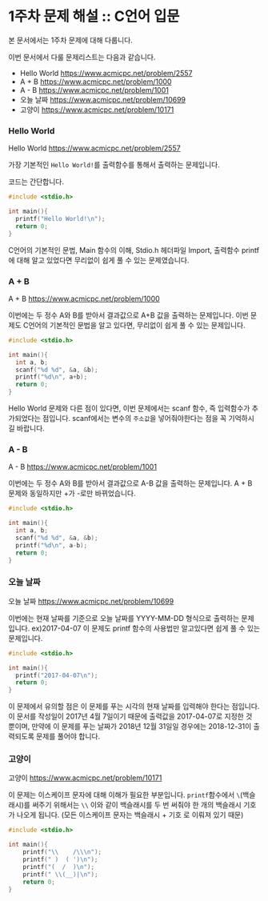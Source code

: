 # 1주차 문제 해설 :: C언어 입문
본 문서에서는 1주차 문제에 대해 다룹니다.

이번 문서에서 다룰 문제리스트는 다음과 같습니다.

* Hello World <https://www.acmicpc.net/problem/2557>
* A + B <https://www.acmicpc.net/problem/1000>
* A - B <https://www.acmicpc.net/problem/1001>
* 오늘 날짜 <https://www.acmicpc.net/problem/10699>
* 고양이 <https://www.acmicpc.net/problem/10171>

### Hello World
Hello World <https://www.acmicpc.net/problem/2557>

가장 기본적인 `Hello World!`를 출력함수를 통해서 출력하는 문제입니다.

코드는 간단합니다.

```c
#include <stdio.h>

int main(){
  printf("Hello World!\n");
  return 0;
}
```

C언어의 기본적인 문법, Main 함수의 이해, Stdio.h 헤더파일 Import, 출력함수 printf에 대해 알고 있었다면 무리없이 쉽게 풀 수 있는 문제였습니다.

### A + B
A + B <https://www.acmicpc.net/problem/1000>

이번에는 두 정수 A와 B를 받아서 결과값으로 A+B 값을 출력하는 문제입니다. 이번 문제도 C언어의 기본적인 문법을 알고 있다면, 무리없이 쉽게 풀 수 있는 문제입니다.

```c
#include <stdio.h>

int main(){
  int a, b;
  scanf("%d %d", &a, &b);
  printf("%d\n", a+b);
  return 0;
}
```

Hello World 문제와 다른 점이 있다면, 이번 문제에서는 scanf 함수, 즉 입력함수가 추가되었다는 점입니다. scanf에서는 변수의 `주소값`을 넣어줘야한다는 점을 꼭 기억하시길 바랍니다.


### A - B
A - B <https://www.acmicpc.net/problem/1001>

이번에는 두 정수 A와 B를 받아서 결과값으로 A-B 값을 출력하는 문제입니다. A + B 문제와 동일하지만 +가 -로만 바뀌었습니다.

```c
#include <stdio.h>

int main(){
  int a, b;
  scanf("%d %d", &a, &b);
  printf("%d\n", a-b);
  return 0;
}
```

### 오늘 날짜
오늘 날짜 <https://www.acmicpc.net/problem/10699>

이번에는 현재 날짜를 기준으로 오늘 날짜를 YYYY-MM-DD 형식으로 출력하는 문제입니다. ex)2017-04-07 이 문제도 printf 함수의 사용법만 알고있다면 쉽게 풀 수 있는 문제입니다.

```c
#include <stdio.h>

int main(){
  printf("2017-04-07\n");
  return 0;
}
```

이 문제에서 유의할 점은 이 문제를 푸는 시각의 현재 날짜를 입력해야 한다는 점입니다. 이 문서를 작성일이 2017년 4월 7일이기 때문에 출력값을 2017-04-07로 지정한 것 뿐이며, 만약에 이 문제를 푸는 날짜가 2018년 12월 31일일 경우에는 2018-12-31이 출력되도록 문제를 풀어야 합니다.


### 고양이
고양이 <https://www.acmicpc.net/problem/10171>

이 문제는 이스케이프 문자에 대해 이해가 필요한 부분입니다. `printf`함수에서 `\`(백슬래시)를 써주기 위해서는 `\\` 이와 같이 백슬래시를 두 번 써줘야 한 개의 백슬래시 기호가 나오게 됩니다. (모든 이스케이프 문자는 백슬래시 + 기호 로 이뤄져 있기 때문)

```c
#include <stdio.h>

int main(){
	printf("\\    /\\\n");
	printf(" )  ( ')\n");
	printf("(  /  )\n");
	printf(" \\(__)|\n");
	return 0;
}
```
